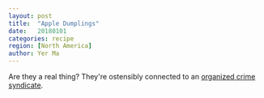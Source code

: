 ```yaml
---
layout: post
title:  "Apple Dumplings"
date:   20180101
categories: recipe
region: [North America]
author: Yer Ma
---
```


Are they a real thing?  They're ostensibly connected to an [organized crime syndicate](https://en.wikipedia.org/wiki/The_Apple_Dumpling_Gang).